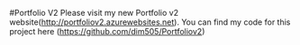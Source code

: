 #Portfolio V2
Please visit my new Portfolio v2 website(http://portfoliov2.azurewebsites.net). You can find my code for this project here (https://github.com/dim505/Portfoliov2) 